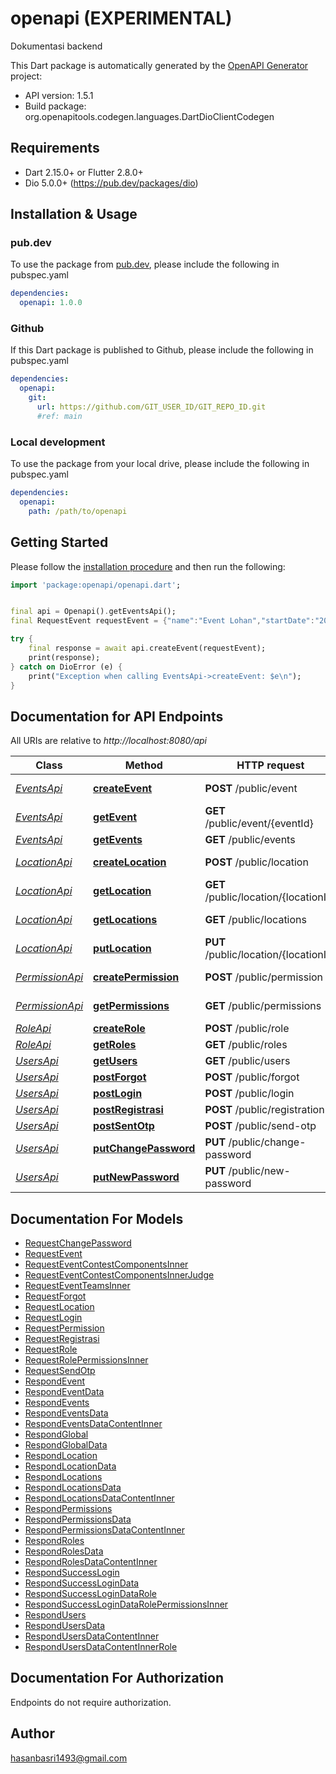 # openapi (EXPERIMENTAL)
Dokumentasi backend 

This Dart package is automatically generated by the [OpenAPI Generator](https://openapi-generator.tech) project:

- API version: 1.5.1
- Build package: org.openapitools.codegen.languages.DartDioClientCodegen

## Requirements

* Dart 2.15.0+ or Flutter 2.8.0+
* Dio 5.0.0+ (https://pub.dev/packages/dio)

## Installation & Usage

### pub.dev
To use the package from [pub.dev](https://pub.dev), please include the following in pubspec.yaml
```yaml
dependencies:
  openapi: 1.0.0
```

### Github
If this Dart package is published to Github, please include the following in pubspec.yaml
```yaml
dependencies:
  openapi:
    git:
      url: https://github.com/GIT_USER_ID/GIT_REPO_ID.git
      #ref: main
```

### Local development
To use the package from your local drive, please include the following in pubspec.yaml
```yaml
dependencies:
  openapi:
    path: /path/to/openapi
```

## Getting Started

Please follow the [installation procedure](#installation--usage) and then run the following:

```dart
import 'package:openapi/openapi.dart';


final api = Openapi().getEventsApi();
final RequestEvent requestEvent = {"name":"Event Lohan","startDate":"2023-06-23","endDate":"2023-07-26","description":"Kofdgsdfgntes untuk ikan lohan","location":"9fc784c2-c71b-4a72-96d9-cba5a87e3bdf","nominations":[{"name":"Nominasi 1","description":"Nominasi 1","detailNominates":[{"head":10,"body":5,"colour":7,"fantail":8,"face":10,"pearly":5,"marking":3,"overall":2}],"judge":{"id":"108573e1-d446-439c-89ee-2aa1506e03ca"}}],"teams":[{"id":"643b6101-449d-411e-b4e8-ec31ac8ccf98"}],"statusPublish":"ACTIVE","statusEvent":"COMING_SOON"}; // RequestEvent | 

try {
    final response = await api.createEvent(requestEvent);
    print(response);
} catch on DioError (e) {
    print("Exception when calling EventsApi->createEvent: $e\n");
}

```

## Documentation for API Endpoints

All URIs are relative to *http://localhost:8080/api*

Class | Method | HTTP request | Description
------------ | ------------- | ------------- | -------------
[*EventsApi*](doc/EventsApi.md) | [**createEvent**](doc/EventsApi.md#createevent) | **POST** /public/event | Create Event
[*EventsApi*](doc/EventsApi.md) | [**getEvent**](doc/EventsApi.md#getevent) | **GET** /public/event/{eventId} | Ambil Event
[*EventsApi*](doc/EventsApi.md) | [**getEvents**](doc/EventsApi.md#getevents) | **GET** /public/events | Get Events
[*LocationApi*](doc/LocationApi.md) | [**createLocation**](doc/LocationApi.md#createlocation) | **POST** /public/location | Create Location
[*LocationApi*](doc/LocationApi.md) | [**getLocation**](doc/LocationApi.md#getlocation) | **GET** /public/location/{locationId} | Get Location
[*LocationApi*](doc/LocationApi.md) | [**getLocations**](doc/LocationApi.md#getlocations) | **GET** /public/locations | Get Locations
[*LocationApi*](doc/LocationApi.md) | [**putLocation**](doc/LocationApi.md#putlocation) | **PUT** /public/location/{locationId} | Update Location
[*PermissionApi*](doc/PermissionApi.md) | [**createPermission**](doc/PermissionApi.md#createpermission) | **POST** /public/permission | Create Permission
[*PermissionApi*](doc/PermissionApi.md) | [**getPermissions**](doc/PermissionApi.md#getpermissions) | **GET** /public/permissions | Get Permissions
[*RoleApi*](doc/RoleApi.md) | [**createRole**](doc/RoleApi.md#createrole) | **POST** /public/role | Create Role
[*RoleApi*](doc/RoleApi.md) | [**getRoles**](doc/RoleApi.md#getroles) | **GET** /public/roles | Get Roles
[*UsersApi*](doc/UsersApi.md) | [**getUsers**](doc/UsersApi.md#getusers) | **GET** /public/users | Get Users
[*UsersApi*](doc/UsersApi.md) | [**postForgot**](doc/UsersApi.md#postforgot) | **POST** /public/forgot | Forgor
[*UsersApi*](doc/UsersApi.md) | [**postLogin**](doc/UsersApi.md#postlogin) | **POST** /public/login | Login
[*UsersApi*](doc/UsersApi.md) | [**postRegistrasi**](doc/UsersApi.md#postregistrasi) | **POST** /public/registration | Registrasi
[*UsersApi*](doc/UsersApi.md) | [**postSentOtp**](doc/UsersApi.md#postsentotp) | **POST** /public/send-otp | Send OTP
[*UsersApi*](doc/UsersApi.md) | [**putChangePassword**](doc/UsersApi.md#putchangepassword) | **PUT** /public/change-password | Change Password
[*UsersApi*](doc/UsersApi.md) | [**putNewPassword**](doc/UsersApi.md#putnewpassword) | **PUT** /public/new-password | New Password


## Documentation For Models

 - [RequestChangePassword](doc/RequestChangePassword.md)
 - [RequestEvent](doc/RequestEvent.md)
 - [RequestEventContestComponentsInner](doc/RequestEventContestComponentsInner.md)
 - [RequestEventContestComponentsInnerJudge](doc/RequestEventContestComponentsInnerJudge.md)
 - [RequestEventTeamsInner](doc/RequestEventTeamsInner.md)
 - [RequestForgot](doc/RequestForgot.md)
 - [RequestLocation](doc/RequestLocation.md)
 - [RequestLogin](doc/RequestLogin.md)
 - [RequestPermission](doc/RequestPermission.md)
 - [RequestRegistrasi](doc/RequestRegistrasi.md)
 - [RequestRole](doc/RequestRole.md)
 - [RequestRolePermissionsInner](doc/RequestRolePermissionsInner.md)
 - [RequestSendOtp](doc/RequestSendOtp.md)
 - [RespondEvent](doc/RespondEvent.md)
 - [RespondEventData](doc/RespondEventData.md)
 - [RespondEvents](doc/RespondEvents.md)
 - [RespondEventsData](doc/RespondEventsData.md)
 - [RespondEventsDataContentInner](doc/RespondEventsDataContentInner.md)
 - [RespondGlobal](doc/RespondGlobal.md)
 - [RespondGlobalData](doc/RespondGlobalData.md)
 - [RespondLocation](doc/RespondLocation.md)
 - [RespondLocationData](doc/RespondLocationData.md)
 - [RespondLocations](doc/RespondLocations.md)
 - [RespondLocationsData](doc/RespondLocationsData.md)
 - [RespondLocationsDataContentInner](doc/RespondLocationsDataContentInner.md)
 - [RespondPermissions](doc/RespondPermissions.md)
 - [RespondPermissionsData](doc/RespondPermissionsData.md)
 - [RespondPermissionsDataContentInner](doc/RespondPermissionsDataContentInner.md)
 - [RespondRoles](doc/RespondRoles.md)
 - [RespondRolesData](doc/RespondRolesData.md)
 - [RespondRolesDataContentInner](doc/RespondRolesDataContentInner.md)
 - [RespondSuccessLogin](doc/RespondSuccessLogin.md)
 - [RespondSuccessLoginData](doc/RespondSuccessLoginData.md)
 - [RespondSuccessLoginDataRole](doc/RespondSuccessLoginDataRole.md)
 - [RespondSuccessLoginDataRolePermissionsInner](doc/RespondSuccessLoginDataRolePermissionsInner.md)
 - [RespondUsers](doc/RespondUsers.md)
 - [RespondUsersData](doc/RespondUsersData.md)
 - [RespondUsersDataContentInner](doc/RespondUsersDataContentInner.md)
 - [RespondUsersDataContentInnerRole](doc/RespondUsersDataContentInnerRole.md)


## Documentation For Authorization

Endpoints do not require authorization.


## Author

hasanbasri1493@gmail.com

